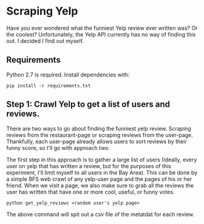 # Scraping Yelp

Have you ever wondered what the funniest Yelp review ever written was? Or the coolest? Unfortunately, the Yelp API currently has no way of finding this out. I decided I find out myself.

## Requirements

Python 2.7 is required. Install dependencies with:

    pip install -r requirements.txt

## Step 1: Crawl Yelp to get a list of users and reviews.

There are two ways to go about finding the funniest yelp review. Scraping reviews from the restaurant-page or scraping reviews from the user-page. Thankfully, each user-page already allows users to sort reviews by their funny score, so I'll go with approach two.

The first step in this approach is to gather a large list of users (Ideally, every user on yelp that has written a review, but for the purposes of this experiment, I'll limit myself to all users in the Bay Area). This can be done by a simple BFS web crawl of any yelp-user page and the pages of his or her friend. When we visit a page, we also make sure to grab all the reviews the user has written that have one or more cool, useful, or funny votes.

    python get_yelp_reviews <random user's yelp page>

The above command will spit out a csv file of the metatdat for each review.



